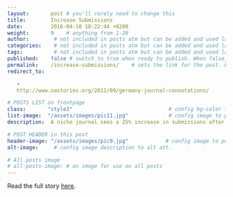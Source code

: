 ```yaml
---
layout:       post # you'll rarely need to change this
title:        Increase Submissions
date:         2016-04-10 18:22:44 +0200
weight:       9    # anything from 1-20
author:        # not included in posts atm but can be added and used later
categories:    # not included in posts atm but can be added and used later
tags:          # not included in posts atm but can be added and used later
published:    false # switch to true when ready to publish. When false, you can check your links and share drafts using the github file for this page e.g https://github.com/sparcopen/open-to/blob/master/_posts/2017-04-10-welcome-to-jekyll.markdown
permalink:    /increase-submissions/    # sets the link for the post. E.g permalink: /battle-disease/
redirect_to:

   -
   http://www.oastories.org/2011/09/germany-journal-connotations/

# POSTS LIST on frontpage
class:       "style3"                               # config bg-color to post list card (1 to 5)
list-image:  "/assets/images/pic11.jpg"             # config image to post list card (1 to 13 are generic colors and will fit with anything used if no images can be found)
description:  A niche journal sees a 25% increase in submissions after going Open Access  # description for cards & social media

# POST HEADER in this post
header-image: "/assets/images/pic9.jpg"            # config image to post header
alt-image:     # config image description to alt att.

# All posts image
# all-posts-image: # an image for use on all posts
---
```

Read the full story [here](http://www.oastories.org/2011/09/germany-journal-connotations/).
